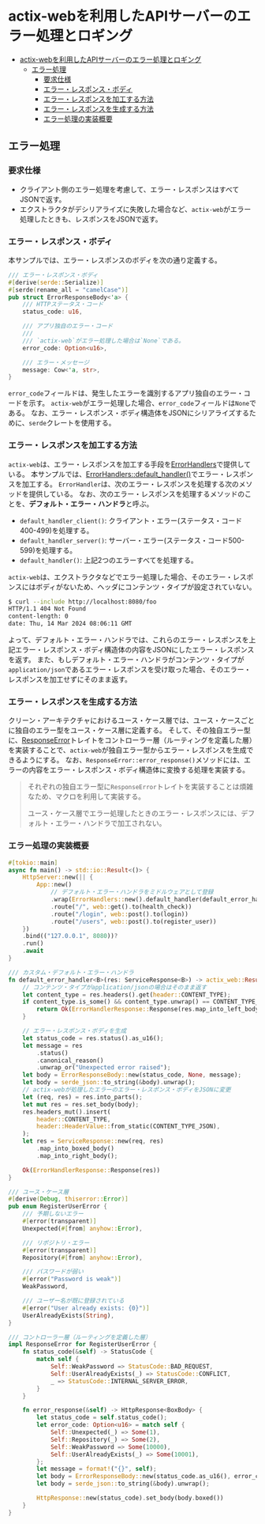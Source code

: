 # actix-webを利用したAPIサーバーのエラー処理とロギング

- [actix-webを利用したAPIサーバーのエラー処理とロギング](#actix-webを利用したapiサーバーのエラー処理とロギング)
  - [エラー処理](#エラー処理)
    - [要求仕様](#要求仕様)
    - [エラー・レスポンス・ボディ](#エラーレスポンスボディ)
    - [エラー・レスポンスを加工する方法](#エラーレスポンスを加工する方法)
    - [エラー・レスポンスを生成する方法](#エラーレスポンスを生成する方法)
    - [エラー処理の実装概要](#エラー処理の実装概要)

## エラー処理

### 要求仕様

- クライアント側のエラー処理を考慮して、エラー・レスポンスはすべてJSONで返す。
- エクストラクタがデシリアライズに失敗した場合など、`actix-web`がエラー処理したときも、レスポンスをJSONで返す。

### エラー・レスポンス・ボディ

本サンプルでは、エラー・レスポンスのボディを次の通り定義する。

```rust
/// エラー・レスポンス・ボディ
#[derive(serde::Serialize)]
#[serde(rename_all = "camelCase")]
pub struct ErrorResponseBody<'a> {
    /// HTTPステータス・コード
    status_code: u16,

    /// アプリ独自のエラー・コード
    ///
    /// `actix-web`がエラー処理した場合は`None`である。
    error_code: Option<u16>,

    /// エラー・メッセージ
    message: Cow<'a, str>,
}
```

`error_code`フィールドは、発生したエラーを識別するアプリ独自のエラー・コードを示す。
`actix-web`がエラー処理した場合、`error_code`フィールドは`None`である。
なお、エラー・レスポンス・ボディ構造体をJSONにシリアライズするために、`serde`クレートを使用する。

### エラー・レスポンスを加工する方法

`actix-web`は、エラー・レスポンスを加工する手段を[ErrorHandlers](https://docs.rs/actix-web/latest/actix_web/middleware/struct.ErrorHandlers.html)で提供している。
本サンプルでは、[ErrorHandlers::default_handler()](https://docs.rs/actix-web/latest/actix_web/middleware/struct.ErrorHandlers.html#method.default_handler)でエラー・レスポンスを加工する。
`ErrorHandler`は、次のエラー・レスポンスを処理する次のメソッドを提供している。
なお、次のエラー・レスポンスを処理するメソッドのことを、**デフォルト・エラー・ハンドラ**と呼ぶ。

- `default_handler_client()`: クライアント・エラー(ステータス・コード400-499)を処理する。
- `default_handler_server()`: サーバー・エラー(ステータス・コード500-599)を処理する。
- `default_handler()`: 上記2つのエラーすべてを処理する。

`actix-web`は、エクストラクタなどでエラー処理した場合、そのエラー・レスポンスにはボディがないため、ヘッダにコンテンツ・タイプが設定されていない。

```sh
$ curl --include http://localhost:8080/foo
HTTP/1.1 404 Not Found
content-length: 0
date: Thu, 14 Mar 2024 08:06:11 GMT
```

よって、デフォルト・エラー・ハンドラでは、これらのエラー・レスポンスを上記エラー・レスポンス・ボディ構造体の内容をJSONにしたエラー・レスポンスを返す。
また、もしデフォルト・エラー・ハンドラがコンテンツ・タイプが`application/json`であるエラー・レスポンスを受け取った場合、そのエラー・レスポンスを加工せずにそのまま返す。

### エラー・レスポンスを生成する方法

クリーン・アーキテクチャにおけるユース・ケース層では、ユース・ケースごとに独自のエラー型をユース・ケース層に定義する。
そして、その独自エラー型に、[ResponseError](https://docs.rs/actix-web/latest/actix_web/error/trait.ResponseError.html)トレイトをコントローラー層（ルーティングを定義した層）を実装することで、`actix-web`が独自エラー型からエラー・レスポンスを生成できるようにする。
なお、`ResponseError::error_response()`メソッドには、エラーの内容をエラー・レスポンス・ボディ構造体に変換する処理を実装する。

> それぞれの独自エラー型に`ResponseError`トレイトを実装することは煩雑なため、マクロを利用して実装する。
>
> ユース・ケース層でエラー処理したときのエラー・レスポンスには、デフォルト・エラー・ハンドラで加工されない。

### エラー処理の実装概要

```rust
#[tokio::main]
async fn main() -> std::io::Result<()> {
    HttpServer::new(|| {
        App::new()
            // デフォルト・エラー・ハンドラをミドルウェアとして登録
            .wrap(ErrorHandlers::new().default_handler(default_error_handler))
            .route("/", web::get().to(health_check))
            .route("/login", web::post().to(login))
            .route("/users", web::post().to(register_user))
    })
    .bind(("127.0.0.1", 8080))?
    .run()
    .await
}

/// カスタム・デフォルト・エラー・ハンドラ
fn default_error_handler<B>(res: ServiceResponse<B>) -> actix_web::Result<ErrorHandlerResponse<B>> {
    // コンテンツ・タイプがapplication/jsonの場合はそのまま返す
    let content_type = res.headers().get(header::CONTENT_TYPE);
    if content_type.is_some() && content_type.unwrap() == CONTENT_TYPE_JSON {
        return Ok(ErrorHandlerResponse::Response(res.map_into_left_body()));
    }

    // エラー・レスポンス・ボディを生成
    let status_code = res.status().as_u16();
    let message = res
        .status()
        .canonical_reason()
        .unwrap_or("Unexpected error raised");
    let body = ErrorResponseBody::new(status_code, None, message);
    let body = serde_json::to_string(&body).unwrap();
    // actix-webが処理したエラーのエラー・レスポンス・ボディをJSONに変更
    let (req, res) = res.into_parts();
    let mut res = res.set_body(body);
    res.headers_mut().insert(
        header::CONTENT_TYPE,
        header::HeaderValue::from_static(CONTENT_TYPE_JSON),
    );
    let res = ServiceResponse::new(req, res)
        .map_into_boxed_body()
        .map_into_right_body();

    Ok(ErrorHandlerResponse::Response(res))
}
```

```rust
/// ユース・ケース層
#[derive(Debug, thiserror::Error)]
pub enum RegisterUserError {
    /// 予期しないエラー
    #[error(transparent)]
    Unexpected(#[from] anyhow::Error),

    /// リポジトリ・エラー
    #[error(transparent)]
    Repository(#[from] anyhow::Error),

    /// パスワードが弱い
    #[error("Password is weak")]
    WeakPassword,

    /// ユーザー名が既に登録されている
    #[error("User already exists: {0}")]
    UserAlreadyExists(String),
}

/// コントローラー層（ルーティングを定義した層）
impl ResponseError for RegisterUserError {
    fn status_code(&self) -> StatusCode {
        match self {
            Self::WeakPassword => StatusCode::BAD_REQUEST,
            Self::UserAlreadyExists(_) => StatusCode::CONFLICT,
            _ => StatusCode::INTERNAL_SERVER_ERROR,
        }
    }

    fn error_response(&self) -> HttpResponse<BoxBody> {
        let status_code = self.status_code();
        let error_code: Option<u16> = match self {
            Self::Unexpected(_) => Some(1),
            Self::Repository(_) => Some(2),
            Self::WeakPassword => Some(10000),
            Self::UserAlreadyExists(_) => Some(10001),
        };
        let message = format!("{}", self);
        let body = ErrorResponseBody::new(status_code.as_u16(), error_code, message);
        let body = serde_json::to_string(&body).unwrap();

        HttpResponse::new(status_code).set_body(body.boxed())
    }
}
```
